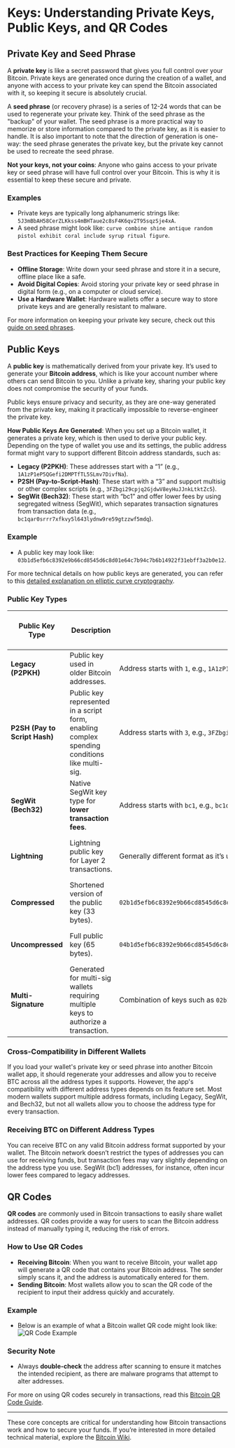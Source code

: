 
# Keys: Understanding Private Keys, Public Keys, and QR Codes

## Private Key and Seed Phrase

A **private key** is like a secret password that gives you full control over your Bitcoin. Private keys are generated once during the creation of a wallet, and anyone with access to your private key can spend the Bitcoin associated with it, so keeping it secure is absolutely crucial.

A **seed phrase** (or recovery phrase) is a series of 12-24 words that can be used to regenerate your private key. Think of the seed phrase as the "backup" of your wallet. The seed phrase is a more practical way to memorize or store information compared to the private key, as it is easier to handle. It is also important to note that the direction of generation is one-way: the seed phrase generates the private key, but the private key cannot be used to recreate the seed phrase.

**Not your keys, not your coins**: Anyone who gains access to your private key or seed phrase will have full control over your Bitcoin. This is why it is essential to keep these secure and private.

### Examples
- Private keys are typically long alphanumeric strings like: `5J3mBbAH58CerZLKkss4mBHTaue2c8sF4K6qv2T95sqzSje4xA`.
- A seed phrase might look like: `curve combine shine antique random pistol exhibit coral include syrup ritual figure`.

### Best Practices for Keeping Them Secure
- **Offline Storage**: Write down your seed phrase and store it in a secure, offline place like a safe.
- **Avoid Digital Copies**: Avoid storing your private key or seed phrase in digital form (e.g., on a computer or cloud service).
- **Use a Hardware Wallet**: Hardware wallets offer a secure way to store private keys and are generally resistant to malware.

For more information on keeping your private key secure, check out this [guide on seed phrases](https://bitcoin.org/en/protect-your-privacy).

## Public Keys

A **public key** is mathematically derived from your private key. It’s used to generate your **Bitcoin address**, which is like your account number where others can send Bitcoin to you. Unlike a private key, sharing your public key does not compromise the security of your funds.

Public keys ensure privacy and security, as they are one-way generated from the private key, making it practically impossible to reverse-engineer the private key.

**How Public Keys Are Generated**: When you set up a Bitcoin wallet, it generates a private key, which is then used to derive your public key. Depending on the type of wallet you use and its settings, the public address format might vary to support different Bitcoin address standards, such as:

- **Legacy (P2PKH)**: These addresses start with a “1” (e.g., `1A1zP1eP5QGefi2DMPTfTL5SLmv7DivfNa`).
- **P2SH (Pay-to-Script-Hash)**: These start with a “3” and support multisig or other complex scripts (e.g., `3FZbgi29cpjq2GjdwV8eyHuJJnkLtktZc5`).
- **SegWit (Bech32)**: These start with “bc1” and offer lower fees by using segregated witness (SegWit), which separates transaction signatures from transaction data (e.g., `bc1qar0srrr7xfkvy5l643lydnw9re59gtzzwf5mdq`).

### Example
- A public key may look like: `03b1d5efb6c8392e9b66cd8545d6c8d01e64c7b94c7b6b14922f31ebff3a2b0e12`.

For more technical details on how public keys are generated, you can refer to this [detailed explanation on elliptic curve cryptography](https://en.bitcoin.it/wiki/Elliptic_Curve_Digital_Signature_Algorithm).

### Public Key Types

| **Public Key Type**        | **Description**                                       | **Example Format**                        | **Usage**                         | **Wallet Apps Supporting This Type**                    |
|----------------------------|-------------------------------------------------------|-------------------------------------------|-----------------------------------|----------------------------------------------------------|
| **Legacy (P2PKH)**         | Public key used in older Bitcoin addresses.           | Address starts with `1`, e.g., `1A1zP1eP5QGefi2DMPTfTL5SLmv7DivfNa` | Legacy addresses, still widely recognized. | Electrum, Mycelium, Cash App                             |
| **P2SH (Pay to Script Hash)** | Public key represented in a script form, enabling complex spending conditions like multi-sig. | Address starts with `3`, e.g., `3FZbgi29cpjq2GjdwV8eyHuJJnkLtktZc5` | Common for multi-sig transactions. | Ledger, Trezor, Electrum                                  |
| **SegWit (Bech32)**        | Native SegWit key type for **lower transaction fees**. | Address starts with `bc1`, e.g., `bc1qar0srrr7xfkvy5l643lydnw9re59gtzzwf5mdq` | Used to reduce fees and support SegWit transactions. | Ledger, BlueWallet, Wasabi Wallet                         |
| **Lightning**              | Lightning public key for Layer 2 transactions.         | Generally different format as it’s used in payment channels. | Used for fast, low-cost transactions. | Phoenix Wallet, Muun, Wallet of Satoshi                   |
| **Compressed**             | Shortened version of the public key (33 bytes).       | `02b1d5efb6c8392e9b66cd8545d6c8d01e64c7b94c7b6b14922f31ebff3a2b0e12` | Widely used; more efficient.      | Electrum, Ledger, Trezor                                  |
| **Uncompressed**           | Full public key (65 bytes).                           | `04b1d5efb6c8392e9b66cd8545d6c8d01e64c7b94c7b6b14922f31ebff3a2b0e1234e3d5ef2f9a3b5d3b7e2d9e9c9b3a5c1f4d6e8` | Less common; used in early days.  | Bitcoin Core, Armory                                      |
| **Multi-Signature**        | Generated for multi-sig wallets requiring multiple keys to authorize a transaction. | Combination of keys such as `02b1d...` + `03c7f...` | Used for shared wallets or added security. | Electrum, Trezor, Armory                                  |

### Cross-Compatibility in Different Wallets
If you load your wallet's private key or seed phrase into another Bitcoin wallet app, it should regenerate your addresses and allow you to receive BTC across all the address types it supports. However, the app's compatibility with different address types depends on its feature set. Most modern wallets support multiple address formats, including Legacy, SegWit, and Bech32, but not all wallets allow you to choose the address type for every transaction.

### Receiving BTC on Different Address Types
You can receive BTC on any valid Bitcoin address format supported by your wallet. The Bitcoin network doesn’t restrict the types of addresses you can use for receiving funds, but transaction fees may vary slightly depending on the address type you use. SegWit (bc1) addresses, for instance, often incur lower fees compared to legacy addresses.

## QR Codes

**QR codes** are commonly used in Bitcoin transactions to easily share wallet addresses. QR codes provide a way for users to scan the Bitcoin address instead of manually typing it, reducing the risk of errors.

### How to Use QR Codes
- **Receiving Bitcoin**: When you want to receive Bitcoin, your wallet app will generate a QR code that contains your Bitcoin address. The sender simply scans it, and the address is automatically entered for them.
- **Sending Bitcoin**: Most wallets allow you to scan the QR code of the recipient to input their address quickly and accurately.

### Example
- Below is an example of what a Bitcoin wallet QR code might look like:
  ![QR Code Example](http://cryptowales.co.uk/wp-content/uploads/2018/08/Private-Keys.png)

### Security Note
- Always **double-check** the address after scanning to ensure it matches the intended recipient, as there are malware programs that attempt to alter addresses.

For more on using QR codes securely in transactions, read this [Bitcoin QR Code Guide](https://bitcoin.org/en/getting-started#payment).

---

These core concepts are critical for understanding how Bitcoin transactions work and how to secure your funds. If you’re interested in more detailed technical material, explore the [Bitcoin Wiki](https://en.bitcoin.it/wiki/Main_Page).